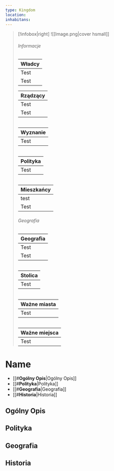 ```yaml
---
type: Kingdom
location: 
inhabitans:
---
```


> [!infobox|right]
> ![[Image.png|cover hsmall]]
> ###### Informacje
> | Władcy |
> | ---- |
> | Test |
> | Test |
> 
>| Rządzący |
> | ---- |
> | Test |
> | Test |
> 
> ###### 
> | Wyznanie |  
> | ---- |
> | Test |
> 
>###### 
> | Polityka |
> | ---- |
> | Test |
>
>###### 
> | Mieszkańcy |  
> | ---- |
> | test |
> | Test |
>
> ###### Geografia
> | Geografia |
> | ---- |
> | Test |
> | Test |
>
>###### 
> | Stolica | 
> | ---- |
> | Test |
>
>###### 
> | Ważne miasta | 
> | ---- |
> | Test |
>
>###### 
> | Ważne miejsca | 
> | ---- |
> | Test |

# **Name**

- [[#**Ogólny Opis**|Ogólny Opis]]
- [[#**Polityka**|Polityka]]
- [[#**Geografia**|Geografia]]
- [[#**Historia**|Historia]]


## **Ogólny Opis**

## **Polityka**

## **Geografia**

## **Historia**
